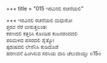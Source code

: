 +++
title = "015 ಇರವಿನಲಿ ರಚನೆಯಲಿ"

+++
ಇರವಿನಲಿ ರಚನೆಯಲಿ ಮಧುರೋ  
ತ್ತರವ ನೆರೆ ಬೀರುತ್ತಲಂತಃ  
ಕರಣದಲಿ ಕತ್ತರಿಸಿ ಕೊಂಡಿಹ ಕುಜನರಂದದಲಿ   
ಪರಿಮಳದ ಪಸರದಲಿ ಶೈತ್ಯೋ  
ತ್ಕರುಷದಲಿ ಲೇಸೆನಿಸಿ ಕುಡಿದೊಡೆ  
ಹರಣವನೆ ಹಿಂಗಿಸುವ ಸರಸಿಯ ವಾರಿ ಚೆಲುವಾಯ್ತು       ॥15॥